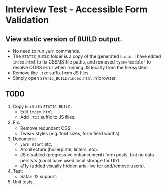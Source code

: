 # Interview Test - Accessible Form Validation

## View static version of BUILD output.
- No need to run `yarn` commands.
- The `STATIC_BUILD` folder is a copy of the generated `build`. I have edited `index.html` to fix CSS/JS file paths, and removed `type="module"` to resolve CORS error when running JS locally from the file system.
- Remove the `.txt` suffix from JS files.
- Simply open `STATIC_BUILD/index.html` in browser.

## TODO
1. Copy `build` to `STATIC_BUILD`.
    - Edit `index.html`.
    - Add `.txt` suffix to JS files.
2. Fix:
    - Remove redundant CSS.
    - Tweak styles (e.g. font sizes, form field widths).
3. Document:
    - `yarn start` etc.
    - Architecture (boilerplate, linters, etc).
    - JS disabled (progressive enhancement) form posts, but no data persists (could have used local storage for UI?).
    - a11y (added visually hidden aria-live for add/remove users).
4. Test:
    - Safari 12 support.
5. Unit tests.
